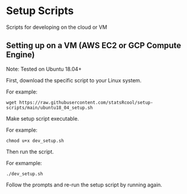 # Setup Scripts
Scripts for developing on the cloud or VM

## Setting up on a VM (AWS EC2 or GCP Compute Engine)
Note: Tested on Ubuntu 18.04+

First, download the specific script to your Linux system.

For example:

```
wget https://raw.githubusercontent.com/statsRcool/setup-scripts/main/ubuntu18_04_setup.sh
```

Make setup script executable.

For example:
```
chmod u+x dev_setup.sh
```

Then run the script.

For exmample:
```
./dev_setup.sh
```

Follow the prompts and re-run the setup script by running again.



